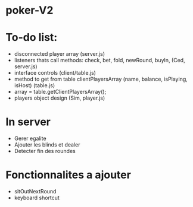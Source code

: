 # poker-V2

# To-do list:
- disconnected player array (server.js)
- listeners thats call methods: check, bet, fold, newRound, buyIn, (Ced, server.js)
- interface controls (client/table.js)
- method to get from table clientPlayersArray (name, balance, isPlaying, isHost) (table.js)
- array = table.getClientPlayersArray();
- players object design (Sim, player.js)

# In server
 - Gerer egalite
 - Ajouter les blinds et dealer
 - Detecter fin des roundes

# Fonctionnalites a ajouter
- sitOutNextRound
- keyboard shortcut

